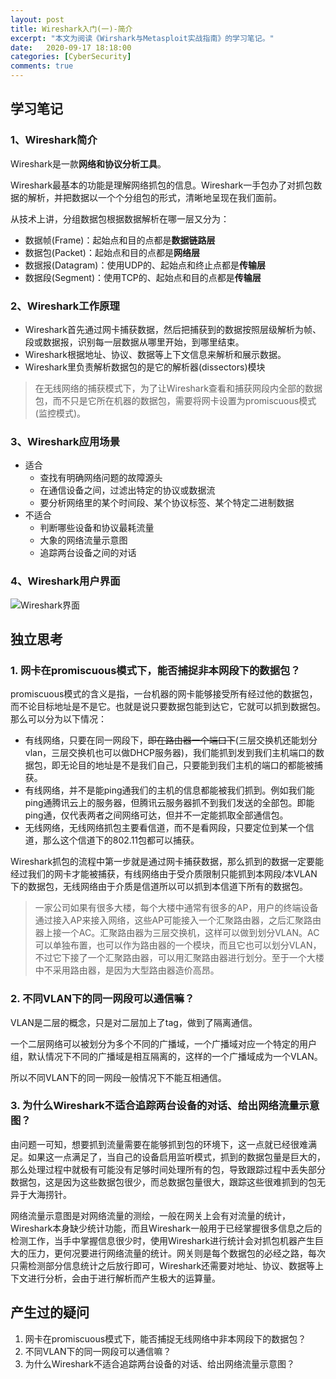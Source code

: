 ```yaml
---
layout: post
title: Wireshark入门(一)-简介
excerpt: "本文为阅读《Wirshark与Metasploit实战指南》的学习笔记。"
date:   2020-09-17 18:18:00
categories: [CyberSecurity]
comments: true
---
```


## 学习笔记

### 1、Wireshark简介

Wireshark是一款**网络和协议分析工具**。

Wireshark最基本的功能是理解网络抓包的信息。Wireshark一手包办了对抓包数据的解析，并把数据以一个个分组包的形式，清晰地呈现在我们面前。

从技术上讲，分组数据包根据数据解析在哪一层又分为：

* 数据帧(Frame)：起始点和目的点都是**数据链路层**
* 数据包(Packet)：起始点和目的点都是**网络层**
* 数据报(Datagram)：使用UDP的、起始点和终止点都是**传输层**
* 数据段(Segment)：使用TCP的、起始点和目的点都是**传输层**

### 2、Wireshark工作原理

* Wireshark首先通过网卡捕获数据，然后把捕获到的数据按照层级解析为帧、段或数据报，识别每一层数据从哪里开始，到哪里结束。
* Wireshark根据地址、协议、数据等上下文信息来解析和展示数据。
* Wireshark里负责解析数据包的是它的解析器(dissectors)模块

> 在无线网络的捕获模式下，为了让Wireshark查看和捕获网段内全部的数据包，而不只是它所在机器的数据包，需要将网卡设置为promiscuous模式(监控模式)。

### 3、Wireshark应用场景

* 适合
  * 查找有明确网络问题的故障源头
  * 在通信设备之间，过滤出特定的协议或数据流
  * 要分析网络里的某个时间段、某个协议标签、某个特定二进制数据
* 不适合
  * 判断哪些设备和协议最耗流量
  * 大象的网络流量示意图
  * 追踪两台设备之间的对话

### 4、Wireshark用户界面

![Wireshark界面](https://i.bmp.ovh/imgs/2020/09/aae873939d28b3b7.png)

## 独立思考

### 1. 网卡在promiscuous模式下，能否捕捉非本网段下的数据包？

promiscuous模式的含义是指，一台机器的网卡能够接受所有经过他的数据包，而不论目标地址是不是它。也就是说只要数据包能到达它，它就可以抓到数据包。那么可以分为以下情况：

* 有线网络，只要在同一网段下，~~即在路由器一个端口下~~(三层交换机还能划分vlan，三层交换机也可以做DHCP服务器)，我们能抓到发到我们主机端口的数据包，即无论目的地址是不是我们自己，只要能到我们主机的端口的都能被捕获。
* 有线网络，并不是能ping通我们的主机的信息都能被我们抓到。例如我们能ping通腾讯云上的服务器，但腾讯云服务器抓不到我们发送的全部包。即能ping通，仅代表两者之间网络可达，但并不一定能抓取全部通信包。
* 无线网络，无线网络抓包主要看信道，而不是看网段，只要定位到某一个信道，那么这个信道下的802.11包都可以捕获。

Wireshark抓包的流程中第一步就是通过网卡捕获数据，那么抓到的数据一定要能经过我们的网卡才能被捕获，有线网络由于受介质限制只能抓到本网段/本VLAN下的数据包，无线网络由于介质是信道所以可以抓到本信道下所有的数据包。

> 一家公司如果有很多大楼，每个大楼中通常有很多的AP，用户的终端设备通过接入AP来接入网络，这些AP可能接入一个汇聚路由器，之后汇聚路由器上接一个AC。汇聚路由器为三层交换机，这样可以做到划分VLAN。AC可以单独布置，也可以作为路由器的一个模块，而且它也可以划分VLAN，不过它下接了一个汇聚路由器，可以用汇聚路由器进行划分。至于一个大楼中不采用路由器，是因为大型路由器造价高昂。

### 2. 不同VLAN下的同一网段可以通信嘛？

VLAN是二层的概念，只是对二层加上了tag，做到了隔离通信。

一个二层网络可以被划分为多个不同的广播域，一个广播域对应一个特定的用户组，默认情况下不同的广播域是相互隔离的，这样的一个广播域成为一个VLAN。

所以不同VLAN下的同一网段一般情况下不能互相通信。

### 3. 为什么Wireshark不适合追踪两台设备的对话、给出网络流量示意图？

由问题一可知，想要抓到流量需要在能够抓到包的环境下，这一点就已经很难满足。如果这一点满足了，当自己的设备启用监听模式，抓到的数据包量是巨大的，那么处理过程中就极有可能没有足够时间处理所有的包，导致跟踪过程中丢失部分数据包，这是因为这些数据包很少，而总数据包量很大，跟踪这些很难抓到的包无异于大海捞针。

网络流量示意图是对网络流量的测绘，一般在网关上会有对流量的统计，Wireshark本身缺少统计功能，而且Wireshark一般用于已经掌握很多信息之后的检测工作，当手中掌握信息很少时，使用Wireshark进行统计会对抓包机器产生巨大的压力，更何况要进行网络流量的统计。网关则是每个数据包的必经之路，每次只需检测部分信息统计之后放行即可，Wireshark还需要对地址、协议、数据等上下文进行分析，会由于进行解析而产生极大的运算量。

## 产生过的疑问

1. 网卡在promiscuous模式下，能否捕捉无线网络中非本网段下的数据包？
2. 不同VLAN下的同一网段可以通信嘛？
3. 为什么Wireshark不适合追踪两台设备的对话、给出网络流量示意图？


